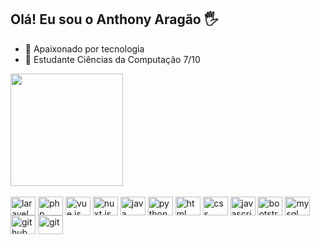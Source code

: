 ## Olá! Eu sou o Anthony Aragão 🖐️

- 🔭 Apaixonado por tecnologia
- 🌱 Estudante Ciências da Computação 7/10



<div>
  <a href="https://github.com/AnthonyAragao">
  <img height="180em" src="https://github-readme-stats.vercel.app/api/top-langs/?username=AnthonyAragao&layout=compact&langs_count=16&theme=dracula"/>
</div>



 <div style="display: inline-block;"> <br>
  <img align="center" alt="laravel" height="30" width="40" src="https://img.shields.io/badge/Laravel-FF2D20?style=for-the-badge&logo=laravel&logoColor=white"/>
  <img align="center" alt="php" height="30" width="40" src="https://img.shields.io/badge/PHP-777BB4?style=for-the-badge&logo=php&logoColor=white"/>
  <img align="center" alt="vue.js" height="30" width="40" src="https://img.shields.io/badge/Vue.js-6DA55F?style=for-the-badge&logo=vue.js&logoColor=white"/>
  <img align="center" alt="nuxt.js" height="30" width="40" src="https://img.shields.io/badge/Nuxt.js-689D5B?style=for-the-badge&logo=nuxt.js&logoColor=white"/>
  <img align="center" alt="java" height="30" width="40" src="https://img.shields.io/badge/Java-ED8B00?style=for-the-badge&logo=openjdk&logoColor=white"/>
  <img align="center" alt="python" height="30" width="40" src="https://img.shields.io/badge/Python-3776AB?style=for-the-badge&logo=python&logoColor=white"/> 
  <img align="center" alt="html" height="30" width="40" src="https://img.shields.io/badge/HTML5-E34F26?style=for-the-badge&logo=html5&logoColor=white"/>
  <img align="center" alt="css" height="30" width="40" src="https://img.shields.io/badge/CSS-239120?&style=for-the-badge&logo=css3&logoColor=white"/>
  <img align="center" alt="javascript" height="30" width="40" src="https://img.shields.io/badge/JavaScript-F7DF1E?style=for-the-badge&logo=javascript&logoColor=black"/>
  <img align="center" alt="bootstrap" height="30" width="40" src="https://img.shields.io/badge/Bootstrap-563D7C?style=for-the-badge&logo=bootstrap&logoColor=white"/>  
  <img align="center" alt="mysql" height="30" width="40" src="https://img.shields.io/badge/MySQL-4479A1.svg?style=for-the-badge&logo=mysql&logoColor=white"/>
  <img align="center" alt="github" height="30" width="40" src="https://img.shields.io/badge/GitHub-%23121011.svg?style=for-the-badge&logo=github&logoColor=white"/>
  <img align="center" alt="git" height="30" width="40" src="https://img.shields.io/badge/Git-%23F05033.svg?style=for-the-badge&logo=git&logoColor=white"/>
</div>

  
  ##
